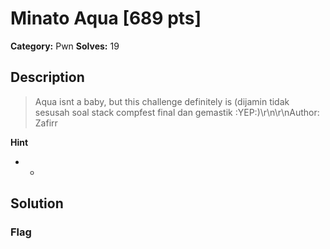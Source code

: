# Minato Aqua [689 pts]

**Category:** Pwn
**Solves:** 19

## Description
>Aqua isnt a baby, but this challenge definitely is (dijamin tidak sesusah soal stack compfest final dan gemastik :YEP:)\r\n\r\nAuthor: Zafirr

**Hint**
* -

## Solution

### Flag

